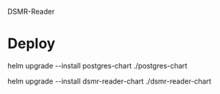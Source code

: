 DSMR-Reader

# Deploy 

helm upgrade --install postgres-chart ./postgres-chart

helm upgrade --install dsmr-reader-chart ./dsmr-reader-chart
